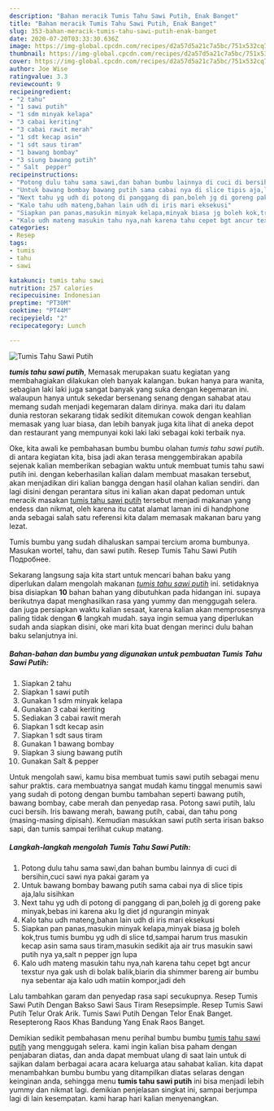 ```yaml
---
description: "Bahan meracik Tumis Tahu Sawi Putih, Enak Banget"
title: "Bahan meracik Tumis Tahu Sawi Putih, Enak Banget"
slug: 353-bahan-meracik-tumis-tahu-sawi-putih-enak-banget
date: 2020-07-20T03:33:30.636Z
image: https://img-global.cpcdn.com/recipes/d2a57d5a21c7a5bc/751x532cq70/tumis-tahu-sawi-putih-foto-resep-utama.jpg
thumbnail: https://img-global.cpcdn.com/recipes/d2a57d5a21c7a5bc/751x532cq70/tumis-tahu-sawi-putih-foto-resep-utama.jpg
cover: https://img-global.cpcdn.com/recipes/d2a57d5a21c7a5bc/751x532cq70/tumis-tahu-sawi-putih-foto-resep-utama.jpg
author: Joe Wise
ratingvalue: 3.3
reviewcount: 9
recipeingredient:
- "2 tahu"
- "1 sawi putih"
- "1 sdm minyak kelapa"
- "3 cabai keriting"
- "3 cabai rawit merah"
- "1 sdt kecap asin"
- "1 sdt saus tiram"
- "1 bawang bombay"
- "3 siung bawang putih"
- " Salt  pepper"
recipeinstructions:
- "Potong dulu tahu sama sawi,dan bahan bumbu lainnya di cuci di bersihin,cuci sawi nya pakai garam ya"
- "Untuk bawang bombay bawang putih sama cabai nya di slice tipis aja,lalu sisihkan"
- "Next tahu yg udh di potong di panggang di pan,boleh jg di goreng pake minyak,bebas ini karena aku lg diet jd ngurangin minyak"
- "Kalo tahu udh mateng,bahan lain udh di iris mari eksekusi"
- "Siapkan pan panas,masukin minyak kelapa,minyak biasa jg boleh kok,trus tumis bumbu yg udh di slice td,sampai harum trus masukin kecap asin sama saus tiram,masukin sedikit aja air trus masukin sawi putih nya ya,salt n pepper jgn lupa"
- "Kalo udh mateng masukin tahu nya,nah karena tahu cepet bgt ancur texstur nya gak ush di bolak balik,biarin dia shimmer bareng air bumbu nya sebentar aja kalo udh matiin kompor,jadi deh"
categories:
- Resep
tags:
- tumis
- tahu
- sawi

katakunci: tumis tahu sawi 
nutrition: 257 calories
recipecuisine: Indonesian
preptime: "PT30M"
cooktime: "PT44M"
recipeyield: "2"
recipecategory: Lunch

---
```



![Tumis Tahu Sawi Putih](https://img-global.cpcdn.com/recipes/d2a57d5a21c7a5bc/751x532cq70/tumis-tahu-sawi-putih-foto-resep-utama.jpg)

<b><i>tumis tahu sawi putih</i></b>, Memasak merupakan suatu kegiatan yang membahagiakan dilakukan oleh banyak kalangan. bukan hanya para wanita, sebagian laki laki juga sangat banyak yang suka dengan kegemaran ini. walaupun hanya untuk sekedar bersenang senang dengan sahabat atau memang sudah menjadi kegemaran dalam dirinya. maka dari itu dalam dunia restoran sekarang tidak sedikit ditemukan cowok dengan keahlian memasak yang luar biasa, dan lebih banyak juga kita lihat di aneka depot dan restaurant yang mempunyai koki laki laki sebagai koki terbaik nya.

Oke, kita awali ke pembahasan bumbu bumbu olahan <i>tumis tahu sawi putih</i>. di antara kegiatan kita, bisa jadi akan terasa menggembirakan apabila sejenak kalian memberikan sebagian waktu untuk membuat tumis tahu sawi putih ini. dengan keberhasilan kalian dalam membuat masakan tersebut, akan menjadikan diri kalian bangga dengan hasil olahan kalian sendiri. dan lagi disini dengan perantara situs ini kalian akan dapat pedoman untuk meracik masakan <u>tumis tahu sawi putih</u> tersebut menjadi makanan yang endess dan nikmat, oleh karena itu catat alamat laman ini di handphone anda sebagai salah satu referensi kita dalam memasak makanan baru yang lezat.

Tumis bumbu yang sudah dihaluskan sampai tercium aroma bumbunya. Masukan wortel, tahu, dan sawi putih. Resep Tumis Tahu Sawi Putih Подробнее.


Sekarang langsung saja kita start untuk mencari bahan baku yang diperlukan dalam mengolah makanan <u><i>tumis tahu sawi putih</i></u> ini. setidaknya bisa disiapkan <b>10</b> bahan bahan yang dibutuhkan pada hidangan ini. supaya berikutnya dapat menghasilkan rasa yang yummy dan menggugah selera. dan juga persiapkan waktu kalian sesaat, karena kalian akan memprosesnya paling tidak dengan <b>6</b> langkah mudah. saya ingin semua yang diperlukan sudah anda siapkan disini, oke mari kita buat dengan merinci dulu bahan baku selanjutnya ini.

<!--inarticleads1-->

##### Bahan-bahan dan bumbu yang digunakan untuk pembuatan Tumis Tahu Sawi Putih:

1. Siapkan 2 tahu
1. Siapkan 1 sawi putih
1. Gunakan 1 sdm minyak kelapa
1. Gunakan 3 cabai keriting
1. Sediakan 3 cabai rawit merah
1. Siapkan 1 sdt kecap asin
1. Siapkan 1 sdt saus tiram
1. Gunakan 1 bawang bombay
1. Siapkan 3 siung bawang putih
1. Gunakan  Salt &amp; pepper


Untuk mengolah sawi, kamu bisa membuat tumis sawi putih sebagai menu sahur praktis. cara membuatnya sangat mudah kamu tinggal menumis sawi yang sudah di potong dengan bumbu tambahan seperti bawang putih, bawang bombay, cabe merah dan penyedap rasa. Potong sawi putih, lalu cuci bersih. Iris bawang merah, bawang putih, cabai, dan tahu pong (masing-masing dipisah). Kemudian masukkan sawi putih serta irisan bakso sapi, dan tumis sampai terlihat cukup matang. 

<!--inarticleads2-->

##### Langkah-langkah mengolah Tumis Tahu Sawi Putih:

1. Potong dulu tahu sama sawi,dan bahan bumbu lainnya di cuci di bersihin,cuci sawi nya pakai garam ya
1. Untuk bawang bombay bawang putih sama cabai nya di slice tipis aja,lalu sisihkan
1. Next tahu yg udh di potong di panggang di pan,boleh jg di goreng pake minyak,bebas ini karena aku lg diet jd ngurangin minyak
1. Kalo tahu udh mateng,bahan lain udh di iris mari eksekusi
1. Siapkan pan panas,masukin minyak kelapa,minyak biasa jg boleh kok,trus tumis bumbu yg udh di slice td,sampai harum trus masukin kecap asin sama saus tiram,masukin sedikit aja air trus masukin sawi putih nya ya,salt n pepper jgn lupa
1. Kalo udh mateng masukin tahu nya,nah karena tahu cepet bgt ancur texstur nya gak ush di bolak balik,biarin dia shimmer bareng air bumbu nya sebentar aja kalo udh matiin kompor,jadi deh


Lalu tambahkan garam dan penyedap rasa sapi secukupnya. Resep Tumis Sawi Putih Dengan Bakso Sawi Saus Tiram Resepsimple. Resep Tumis Sawi Putih Telur Orak Arik. Tumis Sawi Putih Dengan Telor Enak Banget. Resepterong Raos Khas Bandung Yang Enak Raos Banget. 

Demikian sedikit pembahasan menu perihal bumbu bumbu <u>tumis tahu sawi putih</u> yang menggugah selera. kami ingin kalian bisa paham dengan penjabaran diatas, dan anda dapat membuat ulang di saat lain untuk di sajikan dalam berbagai acara acara keluarga atau sahabat kalian. kita dapat menambahkan bumbu bumbu yang ditampilkan diatas selaras dengan keinginan anda, sehingga menu <b>tumis tahu sawi putih</b> ini bisa menjadi lebih yummy dan nikmat lagi. demikian penjelasan singkat ini, sampai berjumpa lagi di lain kesempatan. kami harap hari kalian menyenangkan.
